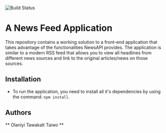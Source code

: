 ![Build Status](https://travis-ci.org/Tawakalt/d0-cp1-tawakalt.svg?branch=master)

# A News Feed Application
This repository contains a working solution to a front-end application that takes advantage of the functionalities NewsAPI provides. The application is similar to a modern RSS feed that allows you to view all headlines from different news sources and link to the original articles/news on those sources.


## Installation
- To run the application, you need to install all it's dependencies by using the command: `npm install`.

## Authors
** Olaniyi Tawakalt Taiwo ** 
